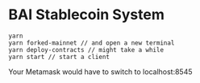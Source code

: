 # BAI Stablecoin System

```
yarn
yarn forked-mainnet // and open a new terminal
yarn deploy-contracts // might take a while
yarn start // start a client
```

Your Metamask would have to switch to localhost:8545
